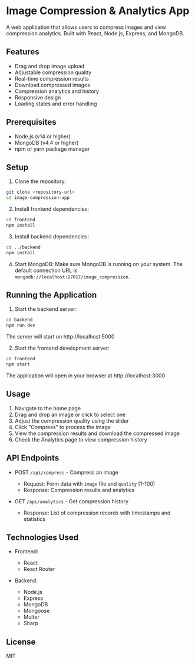 # Image Compression & Analytics App

A web application that allows users to compress images and view compression analytics. Built with React, Node.js, Express, and MongoDB.

## Features

- Drag and drop image upload
- Adjustable compression quality
- Real-time compression results
- Download compressed images
- Compression analytics and history
- Responsive design
- Loading states and error handling

## Prerequisites

- Node.js (v14 or higher)
- MongoDB (v4.4 or higher)
- npm or yarn package manager

## Setup

1. Clone the repository:
```bash
git clone <repository-url>
cd image-compression-app
```

2. Install frontend dependencies:
```bash
cd frontend
npm install
```

3. Install backend dependencies:
```bash
cd ../backend
npm install
```

4. Start MongoDB:
Make sure MongoDB is running on your system. The default connection URL is `mongodb://localhost:27017/image_compression`.

## Running the Application

1. Start the backend server:
```bash
cd backend
npm run dev
```
The server will start on http://localhost:5000

2. Start the frontend development server:
```bash
cd frontend
npm start
```
The application will open in your browser at http://localhost:3000

## Usage

1. Navigate to the home page
2. Drag and drop an image or click to select one
3. Adjust the compression quality using the slider
4. Click "Compress" to process the image
5. View the compression results and download the compressed image
6. Check the Analytics page to view compression history

## API Endpoints

- POST `/api/compress` - Compress an image
  - Request: Form data with `image` file and `quality` (1-100)
  - Response: Compression results and analytics

- GET `/api/analytics` - Get compression history
  - Response: List of compression records with timestamps and statistics

## Technologies Used

- Frontend:
  - React
  - React Router

- Backend:
  - Node.js
  - Express
  - MongoDB
  - Mongoose
  - Multer
  - Sharp

## License

MIT
